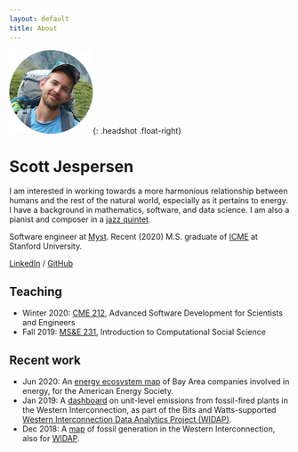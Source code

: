 ```yaml
---
layout: default
title: About
---
```


![Scott Jespersen headshot](assets/img/swissalpsheadshotsm.png){: .headshot .float-right}

# Scott Jespersen

I am interested in working towards a more harmonious relationship between humans
and the rest of the natural world, especially as it pertains to energy. I have a
background in mathematics, software, and data science. I am also a pianist and
composer in a [jazz quintet](https://www.nebulajazz.com).

Software engineer at [Myst](https://myst.ai/). Recent (2020) M.S. graduate of
[ICME](https://icme.stanford.edu/) at Stanford University.

[LinkedIn](https://www.linkedin.com/in/scottjespersen/) /
[GitHub](https://github.com/sdjespersen/)

## Teaching

* Winter 2020: [CME 212](https://github.com/cme212/course), Advanced Software
  Development for Scientists and Engineers
* Fall 2019: [MS&E 231](https://5harad.com/mse231/), Introduction to
  Computational Social Science

## Recent work

* Jun 2020: An [energy ecosystem map][2] of Bay Area companies involved in
  energy, for the American Energy Society.
* Jan 2019: A [dashboard][3] on unit-level emissions from fossil-fired plants in
  the Western Interconnection, as part of the Bits and Watts-supported
  [Western Interconnection Data Analytics Project (WIDAP)][1].
* Dec 2018: A [map](http://web.stanford.edu/group/widap/powerplant_map.html)
  of fossil generation in the Western Interconnection, also for [WIDAP][1].

[1]: https://energy.stanford.edu/bitsandwatts/western-interconnection-data-analytics-project-widap
[2]: https://energymaps.energysociety.org/
[3]: http://web.stanford.edu/group/widap/unit_level_dashboard.html
